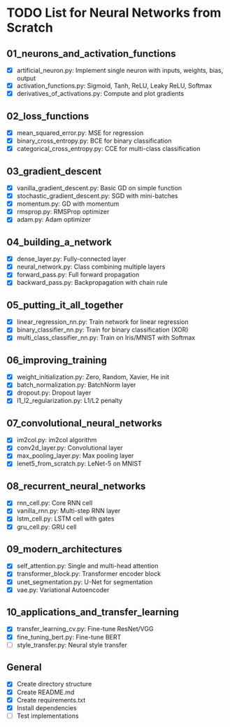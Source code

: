 # TODO List for Neural Networks from Scratch

## 01_neurons_and_activation_functions
- [x] artificial_neuron.py: Implement single neuron with inputs, weights, bias, output
- [x] activation_functions.py: Sigmoid, Tanh, ReLU, Leaky ReLU, Softmax
- [x] derivatives_of_activations.py: Compute and plot gradients

## 02_loss_functions
- [x] mean_squared_error.py: MSE for regression
- [x] binary_cross_entropy.py: BCE for binary classification
- [x] categorical_cross_entropy.py: CCE for multi-class classification

## 03_gradient_descent
- [x] vanilla_gradient_descent.py: Basic GD on simple function
- [x] stochastic_gradient_descent.py: SGD with mini-batches
- [x] momentum.py: GD with momentum
- [x] rmsprop.py: RMSProp optimizer
- [x] adam.py: Adam optimizer

## 04_building_a_network
- [x] dense_layer.py: Fully-connected layer
- [x] neural_network.py: Class combining multiple layers
- [x] forward_pass.py: Full forward propagation
- [x] backward_pass.py: Backpropagation with chain rule

## 05_putting_it_all_together
- [x] linear_regression_nn.py: Train network for linear regression
- [x] binary_classifier_nn.py: Train for binary classification (XOR)
- [x] multi_class_classifier_nn.py: Train on Iris/MNIST with Softmax

## 06_improving_training
- [x] weight_initialization.py: Zero, Random, Xavier, He init
- [x] batch_normalization.py: BatchNorm layer
- [x] dropout.py: Dropout layer
- [x] l1_l2_regularization.py: L1/L2 penalty

## 07_convolutional_neural_networks
- [x] im2col.py: im2col algorithm
- [x] conv2d_layer.py: Convolutional layer
- [x] max_pooling_layer.py: Max pooling layer
- [x] lenet5_from_scratch.py: LeNet-5 on MNIST

## 08_recurrent_neural_networks
- [x] rnn_cell.py: Core RNN cell
- [x] vanilla_rnn.py: Multi-step RNN layer
- [x] lstm_cell.py: LSTM cell with gates
- [x] gru_cell.py: GRU cell

## 09_modern_architectures
- [x] self_attention.py: Single and multi-head attention
- [x] transformer_block.py: Transformer encoder block
- [x] unet_segmentation.py: U-Net for segmentation
- [x] vae.py: Variational Autoencoder

## 10_applications_and_transfer_learning
- [x] transfer_learning_cv.py: Fine-tune ResNet/VGG
- [x] fine_tuning_bert.py: Fine-tune BERT
- [ ] style_transfer.py: Neural style transfer

## General
- [x] Create directory structure
- [x] Create README.md
- [x] Create requirements.txt
- [x] Install dependencies
- [ ] Test implementations
